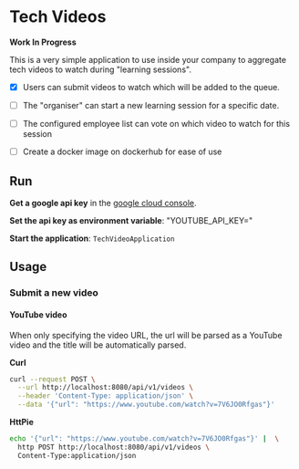 # Tech Videos

**Work In Progress**

This is a very simple application to use inside your company to aggregate tech videos to watch during "learning sessions".

- [x] Users can submit videos to watch which will be added to the queue. 
- [ ] The "organiser" can start a new learning session for a specific date.
- [ ] The configured employee list can vote on which video to watch for this session

- [ ] Create a docker image on dockerhub for ease of use

## Run

**Get a google api key** in the [google cloud console](https://console.developers.google.com/).

**Set the api key as environment variable**: "YOUTUBE_API_KEY="

**Start the application**: `TechVideoApplication`

## Usage

### Submit a new video

#### YouTube video

When only specifying the video URL, the url will be parsed as a YouTube video and the title will be automatically parsed.

**Curl**

```bash
curl --request POST \
  --url http://localhost:8080/api/v1/videos \
  --header 'Content-Type: application/json' \
  --data '{"url": "https://www.youtube.com/watch?v=7V6JO0Rfgas"}'
```

**HttPie**

```bash
echo '{"url": "https://www.youtube.com/watch?v=7V6JO0Rfgas"}' |  \
  http POST http://localhost:8080/api/v1/videos \
  Content-Type:application/json
```
